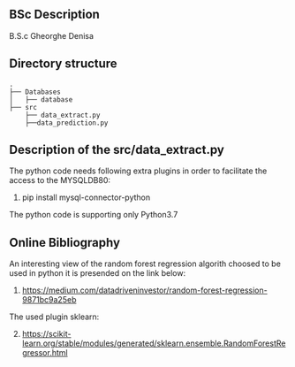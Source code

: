 ## BSc Description
B.S.c Gheorghe Denisa

## Directory structure
```
.
├── Databases
│   ├── database
├── src
	├── data_extract.py
	├──data_prediction.py

```

## Description of the src/data_extract.py

The python code needs following extra plugins in order to facilitate the access to the MYSQLDB80:
1. pip install mysql-connector-python

The python code is supporting only Python3.7

## Online Bibliography
An interesting view of the random forest regression algorith choosed to be used in python it is presended on the link below:
1. https://medium.com/datadriveninvestor/random-forest-regression-9871bc9a25eb 

The used plugin sklearn:

2. https://scikit-learn.org/stable/modules/generated/sklearn.ensemble.RandomForestRegressor.html


